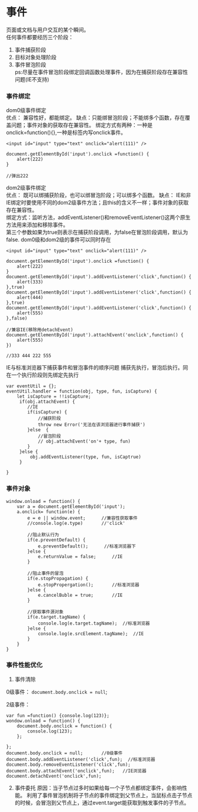 # 事件  
页面或文档与用户交互的某个瞬间。  
任何事件都要经历三个阶段：  
1. 事件捕获阶段
2. 目标对象处理阶段
3. 事件冒泡阶段  
ps:尽量在事件冒泡阶段绑定回调函数处理事件，因为在捕获阶段存在兼容性问题(IE不支持)  

### 事件绑定  
dom0级事件绑定  
优点： 兼容性好，都能绑定。
缺点：只能绑冒泡阶段；不能绑多个函数，存在覆盖问题；事件对象的获取存在兼容性。
绑定方式有两种：一种是onclick=function(){},一种是标签内写onclick事件。
```
<input id="input" type="text" onclick="alert(111)" />

document.getElementById('input').onclick =function() {
    alert(222)
}

//弹出222
```

dom2级事件绑定  
优点： 既可以绑捕获阶段，也可以绑冒泡阶段；可以绑多个函数。
缺点： IE和非IE绑定时要使用不同的dom2级事件方法；且this的含义不一样；事件对象的获取存在兼容性。  
绑定方式：监听方法，addEventListener()和removeEventListener()这两个原生方法用来添加和移除事件。  
第三个参数如果为true则表示在捕获阶段调用，为false在冒泡阶段调用，默认为false. 
dom0级和dom2级的事件可以同时存在 
```
<input id="input" type="text" onclick="alert(111)" />

document.getElementById('input').onclick =function() {
    alert(222)
}
document.getElementById('input').addEventListener('click',function() {
    alert(333)
},true)
document.getElementById('input').addEventListener('click',function() {
    alert(444)
},true)
document.getElementById('input').addEventListener('click',function() {
    alert(555)
},false)

//兼容IE(移除用detachEvent)
document.getElementById('input').attachEvent('onclick',function() {
    alert(555)
})

//333 444 222 555
```

IE与标准浏览器下捕获事件和冒泡事件的顺序问题
捕获先执行，冒泡后执行。同在一个执行阶段则先绑定先执行
```
var eventUtil = {};
eventUtil.handler = function(obj, type, fun, isCapture) {
    let isCapture = !!isCapture;
     if(obj.attachEvent) {
        //IE
        if(isCapture) {
            //捕获阶段
            throw new Error('无法在该浏览器进行事件捕获')
        }else  {
            //冒泡阶段 
            // obj.attachEvent('on'+ type, fun)
        }
     }else {
         obj.addEventListener(type, fun, isCaptrue)
     }
    
}
```

### 事件对象
```
window.onload = function() {
    var a = document.getElementById('input');
    a.onclick= function(e) {
        e = e || window.event;      //兼容性获取事件
        //console.log(e.type)       //'click'   

        //阻止默认行为
        if(e.preventDefault) {
            e.preventDefault();      //标准浏览器下
        }else {
            e.returnValue = false;      //IE
        }

        //阻止事件的冒泡
        if(e.stopPropagation) {
            e.stopPropergation();       //标准浏览器
        }else {
            e.cancelBuble = true;       //IE
        }

        //获取事件源对象
        if(e.target.tagName) {
            console.log(e.target.tagName);  //标准浏览器
        }else {
            console.log(e.srcElement.tagName);  //IE
        }
    }
}
```

### 事件性能优化
1. 事件清除  

0级事件： `document.body.onclick = null`;  

2级事件：  
```
var fun =function() {console.log(123)};
wondow.onload = function() {
    document.body.onclick = function() {
        console.log(123);
    };
    
};
document.body.onclick = null;       //0级事件
document.body.addEventListener('click',fun);  //标准浏览器
document.body.removeEventListener('click',fun);
document.body.attachEvent('onclick',fun);   //IE浏览器
document.detachEvent('onclick',fun);

```

2. 事件委托
原因：当子节点过多时如果给每一个子节点都绑定事件，会影响性能。
利用了事件冒泡机制将子节点的事件绑定到父节点上，当鼠标点击子节点的时候，会冒泡到父节点上，通过event.target能获取到触发事件的子节点。
